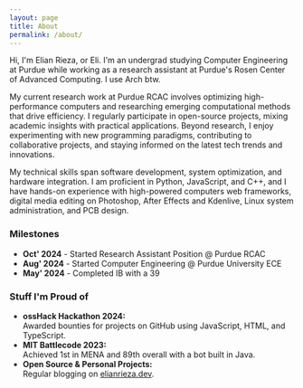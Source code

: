 ```yaml
---
layout: page
title: About
permalink: /about/
---
```


Hi, I'm Elian Rieza, or Eli. I'm an undergrad studying Computer Engineering at Purdue while working as a research assistant at Purdue's Rosen Center of Advanced Computing. I use Arch btw.

My current research work at Purdue RCAC involves optimizing high-performance computers and researching emerging computational methods that drive efficiency. I regularly participate in open-source projects, mixing academic insights with practical applications. Beyond research, I enjoy experimenting with new programming paradigms, contributing to collaborative projects, and staying informed on the latest tech trends and innovations.

My technical skills span software development, system optimization, and hardware integration. I am proficient in Python, JavaScript, and C++, and I have hands-on experience with high-powered computers web frameworks, digital media editing on Photoshop, After Effects and Kdenlive, Linux system administration, and PCB design. 

### Milestones
- **Oct' 2024** - Started Research Assistant Position @ Purdue RCAC
- **Aug' 2024** - Started Computer Engineering @ Purdue University ECE
- **May' 2024** - Completed IB with a 39

### Stuff I'm Proud of
- **ossHack Hackathon 2024:**  
  Awarded bounties for projects on GitHub using JavaScript, HTML, and TypeScript.
- **MIT Battlecode 2023:**  
  Achieved 1st in MENA and 89th overall with a bot built in Java.
- **Open Source & Personal Projects:**  
  Regular blogging on [elianrieza.dev](https://elianrieza.dev).
  
